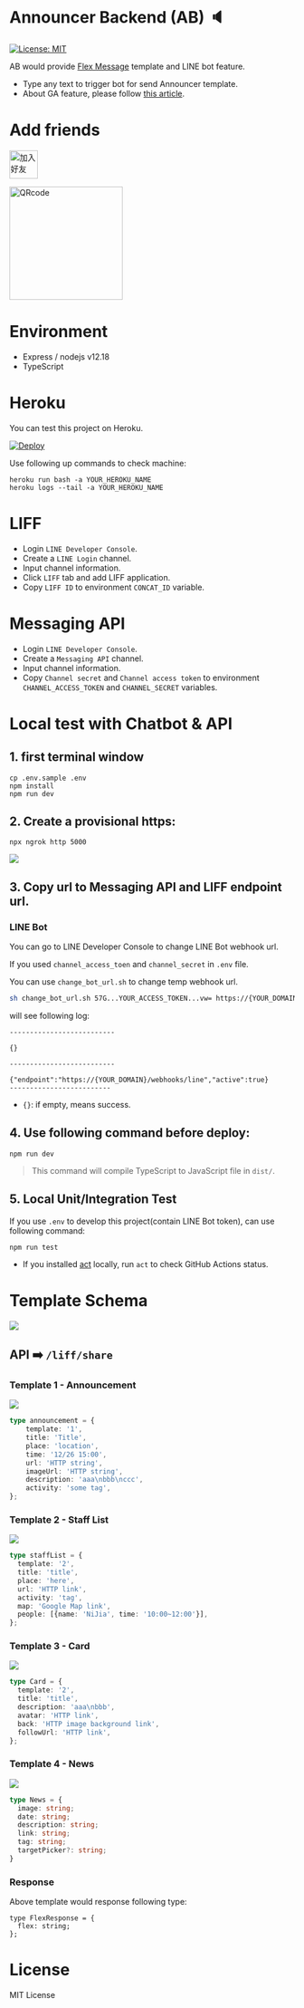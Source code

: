 # Announcer Backend (AB) 🔈

[![License: MIT](https://img.shields.io/badge/License-MIT-blue.svg)](https://opensource.org/licenses/MIT)

AB would provide [Flex Message](https://developers.line.biz/en/docs/messaging-api/using-flex-messages/) template and LINE bot feature.

- Type any text to trigger bot for send Announcer template.
- About GA feature, please follow [this article](https://taichunmin.idv.tw/blog/2020-04-28-lintbot-google-analytics.html).

# Add friends

<a href="https://line.me/R/ti/p/%40608zklsi"><img height="50" border="0" alt="加入好友" src="https://scdn.line-apps.com/n/line_add_friends/btn/zh-Hant.png"></a>

<img height="200" border="0" alt="QRcode" src="https://qr-official.line.me/sid/L/608zklsi.png">

# Environment

- Express / nodejs v12.18
- TypeScript

# Heroku

You can test this project on Heroku.

[![Deploy](https://www.herokucdn.com/deploy/button.svg)](https://heroku.com/deploy)

Use following up commands to check machine:

```
heroku run bash -a YOUR_HEROKU_NAME
heroku logs --tail -a YOUR_HEROKU_NAME
```

# LIFF

- Login `LINE Developer Console`.
- Create a `LINE Login` channel.
- Input channel information.
- Click `LIFF` tab and add LIFF application.
- Copy `LIFF ID` to environment `CONCAT_ID` variable.

# Messaging API

- Login `LINE Developer Console`.
- Create a `Messaging API` channel.
- Input channel information.
- Copy `Channel secret` and `Channel access token` to environment `CHANNEL_ACCESS_TOKEN` and `CHANNEL_SECRET` variables.

# Local test with Chatbot & API

## 1. first terminal window

```
cp .env.sample .env
npm install
npm run dev
```

## 2. Create a provisional https:

```
npx ngrok http 5000
```

![](https://i.imgur.com/azVdG8j.png)

## 3. Copy url to Messaging API and LIFF endpoint url.

### LINE Bot

You can go to LINE Developer Console to change LINE Bot webhook url.

If you used `channel_access_toen` and `channel_secret` in `.env` file.

You can use `change_bot_url.sh` to change temp webhook url.

```sh
sh change_bot_url.sh 57G...YOUR_ACCESS_TOKEN...vw= https://{YOUR_DOMAIN}/webhooks/line
```

will see following log:

```
--------------------------

{}

--------------------------

{"endpoint":"https://{YOUR_DOMAIN}/webhooks/line","active":true}
-------------------------
```

- `{}`: if empty, means success.

## 4. Use following command before deploy:

```
npm run dev
```

> This command will compile TypeScript to JavaScript file in `dist/`.


## 5. Local Unit/Integration Test

If you use `.env` to develop this project(contain LINE Bot token), can use following command:

```
npm run test
```

- If you installed [act](https://github.com/nektos/act) locally, run `act` to check GitHub Actions status.

# Template Schema

![](https://github.com/louis70109/Announcer/blob/463868113c4710cdeca16a1a728fdc1fa7fb8ac9/readme_img/http_request.png)

## API ➡️ `/liff/share`

### Template 1 - Announcement

![](https://github.com/louis70109/Announcer/blob/964d2edc539439a19ed425a9320b2dd9e5726420/readme_img/template1.png)

```typescript
type announcement = {
    template: '1',
    title: 'Title',
    place: 'location',
    time: '12/26 15:00',
    url: 'HTTP string',
    imageUrl: 'HTTP string',
    description: 'aaa\nbbb\nccc',
    activity: 'some tag',
};
```

### Template 2 - Staff List

![](https://github.com/louis70109/Announcer/blob/964d2edc539439a19ed425a9320b2dd9e5726420/readme_img/template2.png)

```typescript
type staffList = {
  template: '2',
  title: 'title',
  place: 'here',
  url: 'HTTP link',
  activity: 'tag',
  map: 'Google Map link',
  people: [{name: 'NiJia', time: '10:00~12:00'}],
};
```

### Template 3 - Card

![](https://github.com/louis70109/Announcer/blob/964d2edc539439a19ed425a9320b2dd9e5726420/readme_img/template1.png)

```typescript
type Card = {
  template: '2',
  title: 'title',
  description: 'aaa\nbbb',
  avatar: 'HTTP link',
  back: 'HTTP image background link',
  followUrl: 'HTTP link',
};
```

### Template 4 - News

![](https://github.com/louis70109/Announcer/blob/9bafd8467113900b2798431163b2954a7337ddfa/readme_img/template4.png)

```typescript
type News = {
  image: string;
  date: string;
  description: string;
  link: string;
  tag: string;
  targetPicker?: string;
}
```

### Response 

Above template would response following type:

```
type FlexResponse = {
  flex: string;
};
```

# License

MIT License
